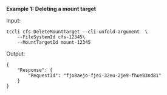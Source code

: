 **Example 1: Deleting a mount target**



Input: 

```
tccli cfs DeleteMountTarget --cli-unfold-argument  \
    --FileSystemId cfs-12345\
    --MountTargetId mount-12345
```

Output: 
```
{
    "Response": {
        "RequestId": "fjo8aejo-fjei-32eu-2je9-fhue83nd81"
    }
}
```

